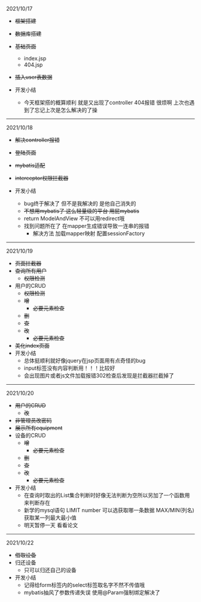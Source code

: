 2021/10/17

+ ~~框架搭建~~
+ ~~数据库搭建~~
+ ~~基础页面~~
    + index.jsp
    + 404.jsp
+ ~~插入user表数据~~

+ 开发小结
    + 今天框架搭的概算顺利 就是又出现了controller 404报错 很烦啊 上次也遇到了忘记上次是怎么解决的了操

---

2021/10/18

+ ~~解决controller报错~~
+ ~~登陆页面~~
+ ~~mybatis适配~~
+ ~~interceptor权限拦截器~~

+ 开发小结
  + bug终于解决了 但不是我解决的 是他自己消失的
  + ~~不想用mybatis了 这么轻量级的平台 用屁mybatis~~
  + return ModelAndView 不可以用redirect哦
  + 找到问题所在了 在mapper生成错误导致一连串的报错
    + 解决方法 加载mapper映射 配置sessionFactory

---

2021/10/19

+ ~~页面拦截器~~
+ ~~查询所有用户~~
  + ~~权限检测~~
+ 用户的CRUD
  + ~~权限检测~~
  + ~~增~~
    + ~~必要元素检查~~
  + ~~删~~
  + ~~查~~
  + ~~改~~
    + ~~必要元素检查~~
+ ~~美化index页面~~
+ 开发小结
  + 总体挺顺利就好像jquery在jsp页面用有点奇怪的bug
  + input标签没有内容判断用！！！比较好
  + 会出现图片或者js文件加载报错302检查后发现是拦截器拦截掉了

---

2021/10/20

+ ~~用户的CRUD~~
  + ~~改~~
+ ~~非管理员改密码~~
+ ~~展示所有equipment~~
+ 设备的CRUD
  + ~~增~~
    + ~~必要元素检查~~
  + ~~删~~
  + ~~查~~
  + ~~改~~
    + ~~必要元素检查~~
+ 开发小结
  + 在查询时取出的List集合判断时好像无法判断为空所以另加了一个函数用来判断存在
  + 新学的mysql语句 LIMIT number 可以选获取哪一条数据 MAX/MIN(列名) 获取某一列最大最小值
  + 明天暂停一天 看看论文

---

2021/10/22

+ ~~借取设备~~
+ 归还设备
  + 只可以归还自己的设备
+ 开发小结
  + 记得给form标签内的select标签取名字不然不传值哦
  + mybatis抽风了参数传递失误 使用@Param强制绑定解决了